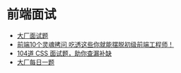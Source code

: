 # 前端面试
- [大厂面试题](https://juejin.im/post/6859121743869509646?utm_source=gold_browser_extension)
- [前端10个灵魂拷问 吃透这些你就能摆脱初级前端工程师！](https://juejin.im/post/6857800782276902919?utm_source=gold_browser_extension)
- [104道 CSS 面试题，助你查漏补缺](https://zhuanlan.zhihu.com/p/114257330)
- [大厂每日一题](https://q.shanyue.tech/)
